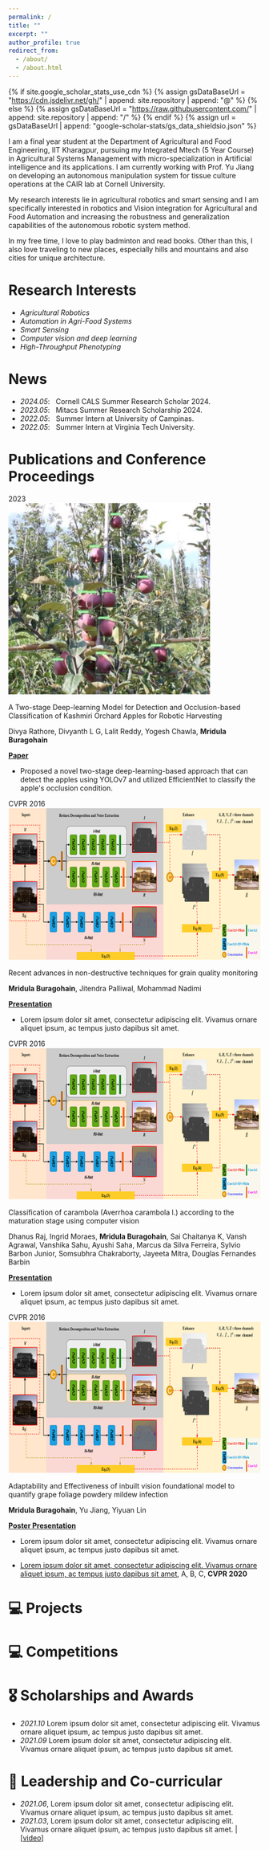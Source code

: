 ```yaml
---
permalink: /
title: ""
excerpt: ""
author_profile: true
redirect_from: 
  - /about/
  - /about.html
---
```


{% if site.google_scholar_stats_use_cdn %}
{% assign gsDataBaseUrl = "https://cdn.jsdelivr.net/gh/" | append: site.repository | append: "@" %}
{% else %}
{% assign gsDataBaseUrl = "https://raw.githubusercontent.com/" | append: site.repository | append: "/" %}
{% endif %}
{% assign url = gsDataBaseUrl | append: "google-scholar-stats/gs_data_shieldsio.json" %}

<span class='anchor' id='about-me'></span>

I am a final year student at the Department of Agricultural and Food Engineering, IIT Kharagpur, pursuing my Integrated Mtech (5 Year Course) in Agricultural Systems Management with micro-specialization in Artificial intelligence and its applications. I am currently working with Prof. Yu Jiang on developing an autonomous manipulation system for tissue culture operations at the CAIR lab at Cornell University. 

My research interests lie in agricultural robotics and smart sensing and I am specifically interested in robotics and Vision integration for Agricultural and Food Automation and increasing the robustness and generalization capabilities of the autonomous robotic system method.

In my free time, I love to play badminton and read books. Other than this, I also love traveling to new places, especially hills and mountains and also cities for unique architecture.

# Research Interests
- *Agricultural Robotics*
- *Automation in Agri-Food Systems*
- *Smart Sensing*
- *Computer vision and deep learning*
- *High-Throughput Phenotyping*

# News
- *2024.05*: &nbsp; Cornell CALS Summer Research Scholar 2024. 
- *2023.05*: &nbsp; Mitacs Summer Research Scholarship 2024.
- *2022.05*: &nbsp; Summer Intern at University of Campinas.
- *2022.05*: &nbsp; Summer Intern at Virginia Tech University. 

# Publications and Conference Proceedings

<div class='paper-box'><div class='paper-box-image'><div><div class="badge">2023</div><img src='images/rgb_img.jpg' alt="sym" width="80%"></div></div>
<div class='paper-box-text' markdown="1">

A Two-stage Deep-learning Model
 for Detection and Occlusion-based Classification of Kashmiri Orchard Apples for Robotic Harvesting

Divya Rathore, Divyanth L G, Lalit Reddy, Yogesh Chawla, **Mridula Buragohain**

[**Paper**](https://link.springer.com/article/10.1007/s42853-023-00190-0) 
- Proposed a novel two-stage deep-learning-based approach that can detect the apples using YOLOv7 and utilized EfficientNet to classify the apple's occlusion condition.
</div>
</div>

<div class='paper-box'><div class='paper-box-image'><div><div class="badge">CVPR 2016</div><img src='images/500x300.png' alt="sym" width="100%"></div></div>
<div class='paper-box-text' markdown="1">

Recent advances in non-destructive techniques for grain quality monitoring

 **Mridula Buragohain**, Jitendra Palliwal, Mohammad Nadimi

[**Presentation**](https://scholar.google.com/citations?view_op=view_citation&hl=zh-CN&user=DhtAFkwAAAAJ&citation_for_view=DhtAFkwAAAAJ:ALROH1vI_8AC) <strong><span class='show_paper_citations' data='DhtAFkwAAAAJ:ALROH1vI_8AC'></span></strong>
- Lorem ipsum dolor sit amet, consectetur adipiscing elit. Vivamus ornare aliquet ipsum, ac tempus justo dapibus sit amet. 
</div>
</div>

<div class='paper-box'><div class='paper-box-image'><div><div class="badge">CVPR 2016</div><img src='images/500x300.png' alt="sym" width="100%"></div></div>
<div class='paper-box-text' markdown="1">

 Classification of carambola (Averrhoa carambola l.) according to the maturation stage using computer vision

Dhanus Raj, Ingrid Moraes, **Mridula Buragohain**, Sai Chaitanya K, Vansh Agrawal,
Vanshika Sahu, Ayushi Saha, Marcus da Silva Ferreira, Sylvio Barbon Junior, Somsubhra Chakraborty, Jayeeta Mitra, Douglas Fernandes Barbin

[**Presentation**](https://scholar.google.com/citations?view_op=view_citation&hl=zh-CN&user=DhtAFkwAAAAJ&citation_for_view=DhtAFkwAAAAJ:ALROH1vI_8AC) <strong><span class='show_paper_citations' data='DhtAFkwAAAAJ:ALROH1vI_8AC'></span></strong>
- Lorem ipsum dolor sit amet, consectetur adipiscing elit. Vivamus ornare aliquet ipsum, ac tempus justo dapibus sit amet. 
</div>
</div>


<div class='paper-box'><div class='paper-box-image'><div><div class="badge">CVPR 2016</div><img src='images/500x300.png' alt="sym" width="100%"></div></div>
<div class='paper-box-text' markdown="1">

 Adaptability and Effectiveness of inbuilt vision foundational model to quantify grape foliage powdery mildew infection

 **Mridula Buragohain**, Yu Jiang, Yiyuan Lin

[**Poster Presentation**](https://scholar.google.com/citations?view_op=view_citation&hl=zh-CN&user=DhtAFkwAAAAJ&citation_for_view=DhtAFkwAAAAJ:ALROH1vI_8AC) <strong><span class='show_paper_citations' data='DhtAFkwAAAAJ:ALROH1vI_8AC'></span></strong>
- Lorem ipsum dolor sit amet, consectetur adipiscing elit. Vivamus ornare aliquet ipsum, ac tempus justo dapibus sit amet. 
</div>
</div>

- [Lorem ipsum dolor sit amet, consectetur adipiscing elit. Vivamus ornare aliquet ipsum, ac tempus justo dapibus sit amet](https://github.com), A, B, C, **CVPR 2020**
# 💻 Projects
# 💻 Competitions 
# 🎖 Scholarships and Awards
- *2021.10* Lorem ipsum dolor sit amet, consectetur adipiscing elit. Vivamus ornare aliquet ipsum, ac tempus justo dapibus sit amet. 
- *2021.09* Lorem ipsum dolor sit amet, consectetur adipiscing elit. Vivamus ornare aliquet ipsum, ac tempus justo dapibus sit amet. 

# 💬 Leadership and Co-curricular
- *2021.06*, Lorem ipsum dolor sit amet, consectetur adipiscing elit. Vivamus ornare aliquet ipsum, ac tempus justo dapibus sit amet. 
- *2021.03*, Lorem ipsum dolor sit amet, consectetur adipiscing elit. Vivamus ornare aliquet ipsum, ac tempus justo dapibus sit amet.  \| [\[video\]](https://github.com/)
